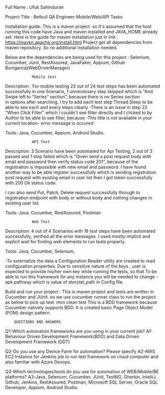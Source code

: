 Full Name : Ufuk Sahinduran

Project Title : Betbull QA Engineer-Mobile/Web/API Tasks

Installation guide: This is a maven project. so It's assumed that the host running this code have Java and maven 
installed and JAVA_HOME already set. Here is the guide for maven installation just in 
link : https://maven.apache.org/install.html
Project get all dependencies from maven repository. So no additional installation needed.

Below are the dependencies are being used for this project :
Selenium, Cucumber, Junit, RestAssured, JavaFaker, Appium, Github Bonigarcia(WebDriverManager)

                Mobile test

Description : For mobile testing 23 out of 24 test steps has been automated successfully in one Scenario, 
1 unnecessary step skipped which is "And Swipe left to “Series” section", because there is no Series section  
in options after searching. I try to add each test step Thread.Sleep to be able to see each and every steps clearly
-There is an issue in step 22 "When Click Filter" which I couldn't see filter directly and I clicked to by Author 
to be able to see filter, because -This title is not available in your current location- error message is occured

Tools: Java, Cucumber, Appium, Android Studio.



                API Test
 Description: 3 Scenario have been automated for Api Testing, 2 out of 3 passed and 1 step failed which is 
 "Given send a post request body with email and password then verify status code 201", because of the registration is
 impossible with new email and password. I have found another way to be able register successfully which is sending
 registration post request with existing email in user list then I got token successfully with 200 Ok status code.
  
 I can also send Put, Patch, Delete request successfully through to registration endpoint with body or without body and
 nothing changes in existing user list.
 
 Tools: Java, Cucumber, RestAssured, Postman
 
 
                Web Test
 Description: 4 out of 4 Scenarios with 16 test steps have been automated successfully, verified all the error messages.
 I used mostly implicit and explicit wait for finding web elements to run tests properly.
 
 Tools: Java, Cucumber, Selenium,
 




-To externalize the data a Configuration Reader utility are created to read configuration.properties. Due to sensitive
 nature of the keys , user is expected to provide his/her own key while running the tests, so that To be able to run 
 this framework for any instance you will be needed to change -apk pathway which is value of storytel_path in Config 
 file.

Build and run your project : This is maven project and tests are written in Cucumber and JUnit. so we use cucumber
 runner class to run the project as below to pick up test: mvn clean test
This is a BDD framework because Cucumber natively supports BDD. It is created basic Page Object Model (POM)
 design pattern.

        QUESTIONS AND ANSWERS
        
 Q1-Which automation frameworks are you using in your current job?
 A1-Behaviour Driven Development Framework(BDD) and Data Driven Development Framework (DDT)
 
 Q2-Do you use any Device Farm for automation? Please specify
 A2-AWS EC2 Instance for Jenkins job to run test framework on cloud computer and also familiar with Azure Devops.
 
 Q3-Which technologies/tools do you use for automation of WEB/Mobile/BE platforms? 
 A3-Java, Selenium, Cucumber, JUnit, TestNG, Gherkin,  IntelliJ, Github, Jenkins, RestAssured, Postman,
  Microsoft SQL Server, Oracle SQL Developer, Appium, Android Studio.
 
